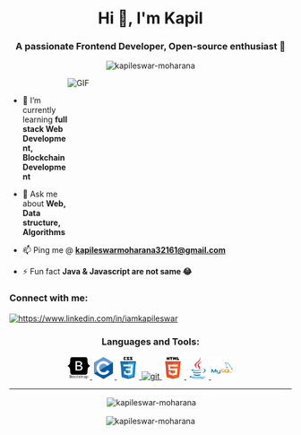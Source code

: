 <h1 align="center">Hi 👋, I'm Kapil</h1>
<h3 align="center">A passionate Frontend Developer, Open-source enthusiast 👀</h3>

<p align="center"> <img src="https://komarev.com/ghpvc/?username=kapileswar-moharana&label=Profile%20views&color=0e75b6&style=flat" alt="kapileswar-moharana" /> </p>
<img align="right" alt="GIF" src="https://camo.githubusercontent.com/5ddf73ad3a205111cf8c686f687fc216c2946a75005718c8da5b837ad9de78c9/68747470733a2f2f7468756d62732e6766796361742e636f6d2f4576696c4e657874446576696c666973682d736d616c6c2e676966" width="400px" height="250" />
<br>
<!--<p align="center"> <a href="https://twitter.com/kapileswar09" target="blank"><img src="https://img.shields.io/twitter/follow/kapileswar09?logo=twitter&style=for-the-badge" alt="kapileswar09" /></a> </p>-->

- 🌱 I’m currently learning **full stack Web Development, Blockchain Development**

- 💬 Ask me about **Web, Data structure, Algorithms**

- 📫 Ping me @ **kapileswarmoharana32161@gmail.com**

- ⚡ Fun fact **Java & Javascript are not same 😂**

<h3 align="left">Connect with me:</h3>
<p align="left">
<!--<a href="https://twitter.com/kapileswar09" target="blank"><img align="center" src="https://raw.githubusercontent.com/rahuldkjain/github-profile-readme-generator/master/src/images/icons/Social/twitter.svg" alt="kapileswar09" height="30" width="40" /></a>-->
<a href="https://linkedin.com/in/https://www.linkedin.com/in/iamkapileswar" target="blank"><img align="center" src="https://raw.githubusercontent.com/rahuldkjain/github-profile-readme-generator/master/src/images/icons/Social/linked-in-alt.svg" alt="https://www.linkedin.com/in/iamkapileswar" height="30" width="40" /></a>
</p>

<h3 align="center">Languages and Tools:</h3>
<p align="center"> <a href="https://getbootstrap.com" target="_blank" rel="noreferrer"> <img src="https://raw.githubusercontent.com/devicons/devicon/master/icons/bootstrap/bootstrap-plain-wordmark.svg" alt="bootstrap" width="40" height="40"/> </a> <a href="https://www.cprogramming.com/" target="_blank" rel="noreferrer"> <img src="https://raw.githubusercontent.com/devicons/devicon/master/icons/c/c-original.svg" alt="c" width="40" height="40"/> </a> <a href="https://www.w3schools.com/css/" target="_blank" rel="noreferrer"> <img src="https://raw.githubusercontent.com/devicons/devicon/master/icons/css3/css3-original-wordmark.svg" alt="css3" width="40" height="40"/> </a> <a href="https://git-scm.com/" target="_blank" rel="noreferrer"> <img src="https://www.vectorlogo.zone/logos/git-scm/git-scm-icon.svg" alt="git" width="40" height="40"/> </a> <a href="https://www.w3.org/html/" target="_blank" rel="noreferrer"> <img src="https://raw.githubusercontent.com/devicons/devicon/master/icons/html5/html5-original-wordmark.svg" alt="html5" width="40" height="40"/> </a> <a href="https://www.java.com" target="_blank" rel="noreferrer"> <img src="https://raw.githubusercontent.com/devicons/devicon/master/icons/java/java-original.svg" alt="java" width="40" height="40"/> </a> <a href="https://www.mysql.com/" target="_blank" rel="noreferrer"> <img src="https://raw.githubusercontent.com/devicons/devicon/master/icons/mysql/mysql-original-wordmark.svg" alt="mysql" width="40" height="40"/> </a> </p>

<!--<p><img align="center" src="https://github-readme-stats.vercel.app/api/top-langs?username=kapileswar-moharana&show_icons=true&locale=en&layout=compact" alt="kapileswar-moharana" /></p>-->
<hr>

<p align="center">&nbsp;<img align="center" src="https://github-readme-stats.vercel.app/api?username=kapileswar-moharana&show_icons=true&locale=en" alt="kapileswar-moharana" /></p>

<p align="center"><img align="center" src="https://github-readme-streak-stats.herokuapp.com/?user=kapileswar-moharana&" alt="kapileswar-moharana" /></p>
